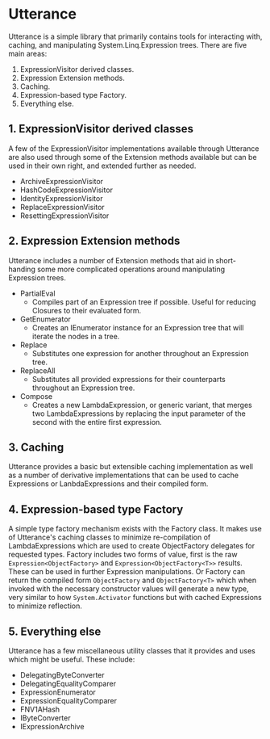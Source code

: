 # Utterance
Utterance is a simple library that primarily contains tools for interacting with, caching, and manipulating System.Linq.Expression trees.
There are five main areas:

1. ExpressionVisitor derived classes.
2. Expression Extension methods.
3. Caching.
4. Expression-based type Factory.
5. Everything else.

## 1. ExpressionVisitor derived classes
A few of the ExpressionVisitor implementations available through Utterance are also used through some of the Extension methods available but can be used in their own right, and extended further as needed.

* ArchiveExpressionVisitor
* HashCodeExpressionVisitor
* IdentityExpressionVisitor
* ReplaceExpressionVisitor
* ResettingExpressionVisitor

## 2. Expression Extension methods
Utterance includes a number of Extension methods that aid in short-handing some more complicated operations around manipulating Expression trees.

* PartialEval
  * Compiles part of an Expression tree if possible. Useful for reducing Closures to their evaluated form.
* GetEnumerator
  * Creates an IEnumerator instance for an Expression tree that will iterate the nodes in a tree.
* Replace
  * Substitutes one expression for another throughout an Expression tree.
* ReplaceAll
  * Substitutes all provided expressions for their counterparts throughout an Expression tree.
* Compose
  * Creates a new LambdaExpression, or generic variant, that merges two LambdaExpressions by replacing the input parameter of the second with the entire first expression.

## 3. Caching
Utterance provides a basic but extensible caching implementation as well as a number of derivative implementations that can be used to cache Expressions or LanbdaExpressions and their compiled form.

## 4. Expression-based type Factory
A simple type factory mechanism exists with the Factory class. It makes use of Utterance's caching classes to minimize re-compilation of LambdaExpressions which are used to create ObjectFactory delegates for requested types.
Factory includes two forms of value, first is the raw `Expression<ObjectFactory>` and `Expression<ObjectFactory<T>>` results. These can be used in further Expression manipulations. Or Factory can return the compiled form `ObjectFactory` and `ObjectFactory<T>` which when invoked with the necessary constructor values will generate a new type, very similar to how `System.Activator` functions but with cached Expressions to minimize reflection.

## 5. Everything else
Utterance has a few miscellaneous utility classes that it provides and uses which might be useful. These include:

* DelegatingByteConverter
* DelegatingEqualityComparer
* ExpressionEnumerator
* ExpressionEqualityComparer
* FNV1AHash
* IByteConverter
* IExpressionArchive
